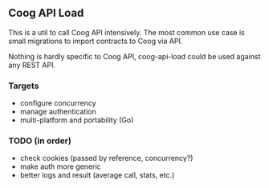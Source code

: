 ## Coog API Load

This is a util to call Coog API intensively. The most common use case is small
migrations to import contracts to Coog via API.

Nothing is hardly specific to Coog API, coog-api-load could be used against any
REST API.

### Targets

- configure concurrency
- manage authentication
- multi-platform and portability (Go)

### TODO (in order)

- check cookies (passed by reference, concurrency?)
- make auth more generic
- better logs and result (average call, stats, etc.)
